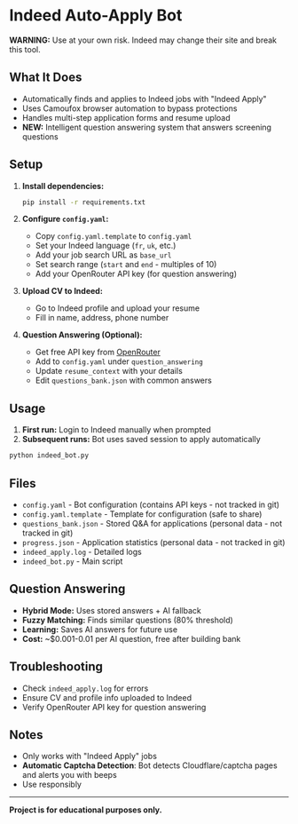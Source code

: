 # Indeed Auto-Apply Bot

**WARNING:** Use at your own risk. Indeed may change their site and break this tool.

## What It Does

- Automatically finds and applies to Indeed jobs with "Indeed Apply"
- Uses Camoufox browser automation to bypass protections
- Handles multi-step application forms and resume upload
- **NEW:** Intelligent question answering system that answers screening questions

## Setup

1. **Install dependencies:**
   ```bash
   pip install -r requirements.txt
   ```

2. **Configure `config.yaml`:**
    - Copy `config.yaml.template` to `config.yaml`
    - Set your Indeed language (`fr`, `uk`, etc.)
    - Add your job search URL as `base_url`
    - Set search range (`start` and `end` - multiples of 10)
    - Add your OpenRouter API key (for question answering)

3. **Upload CV to Indeed:**
   - Go to Indeed profile and upload your resume
   - Fill in name, address, phone number

4. **Question Answering (Optional):**
   - Get free API key from [OpenRouter](https://openrouter.ai/)
   - Add to `config.yaml` under `question_answering`
   - Update `resume_context` with your details
   - Edit `questions_bank.json` with common answers

## Usage

1. **First run:** Login to Indeed manually when prompted
2. **Subsequent runs:** Bot uses saved session to apply automatically

```bash
python indeed_bot.py
```

## Files

- `config.yaml` - Bot configuration (contains API keys - not tracked in git)
- `config.yaml.template` - Template for configuration (safe to share)
- `questions_bank.json` - Stored Q&A for applications (personal data - not tracked in git)
- `progress.json` - Application statistics (personal data - not tracked in git)
- `indeed_apply.log` - Detailed logs
- `indeed_bot.py` - Main script

## Question Answering

- **Hybrid Mode:** Uses stored answers + AI fallback
- **Fuzzy Matching:** Finds similar questions (80% threshold)
- **Learning:** Saves AI answers for future use
- **Cost:** ~$0.001-0.01 per AI question, free after building bank

## Troubleshooting

- Check `indeed_apply.log` for errors
- Ensure CV and profile info uploaded to Indeed
- Verify OpenRouter API key for question answering

## Notes

- Only works with "Indeed Apply" jobs
- **Automatic Captcha Detection**: Bot detects Cloudflare/captcha pages and alerts you with beeps
- Use responsibly

---

**Project is for educational purposes only.**